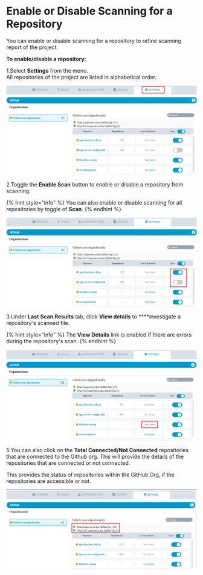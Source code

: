 # Enable or Disable Scanning for a Repository

You can enable or disable scanning for a repository to refine scanning report of the project.

**To enable/disable a repository:**

1.Select **Settings** from the menu.  
All repositories of the project are listed in alphabetical order. 

![Settings](../../.gitbook/assets/3%20%281%29.png)

2.Toggle the **Enable Scan** button to enable or disable a repository from scanning. 

{% hint style="info" %}
You can also enable or disable scanning for all repositories by toggle of **Scan**. 
{% endhint %}

![Enable Scan](../../.gitbook/assets/2%20%281%29.png)

3.Under **Last** **Scan Results** tab, click **View details** to ****investigate a repository's scanned file.

{% hint style="info" %}
The **View Details** link is enabled if there are errors during the repository's scan.
{% endhint %}

![View Details](../../.gitbook/assets/1%20%281%29.png)

5.You can also click on the **Total Connected/Not Connected** repositories that are connected to the Github org.  This will provide the details of the repositories that are connected or not connected.  

This provides the status of repositories within the GitHub Org, if the repositories are accessible or not.

![Github List](../../.gitbook/assets/git.png)







